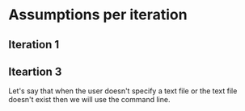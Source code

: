 # Assumptions per iteration

## Iteration 1


## Iteartion 3
Let's say that when the user doesn't specify a text file or the text file doesn't exist 
then we will use the command line.